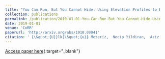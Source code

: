 ```yaml
---
title: "You Can Run, But You Cannot Hide: Using Elevation Profiles to Breach Location Privacy through Trajectory Prediction"
collection: publications
permalink: /publication/2019-01-01-You-Can-Run-But-You-Cannot-Hide-Using-Elevation-Profiles-to-Breach-Location-Privacy-through-Trajectory-Prediction
date: 2019-01-01
venue: 'CoRR'
paperurl: 'http://arxiv.org/abs/1910.09041'
citation: ' {\&quot;{U}}lk{\&quot;{u}} Meteriz,  Necip Yildiran,  Aziz Mohaisen, &quot;You Can Run, But You Cannot Hide: Using Elevation Profiles to Breach Location Privacy through Trajectory Prediction.&quot; CoRR, 2019.'
---
```

[Access paper here](http://arxiv.org/abs/1910.09041){:target="_blank"}
